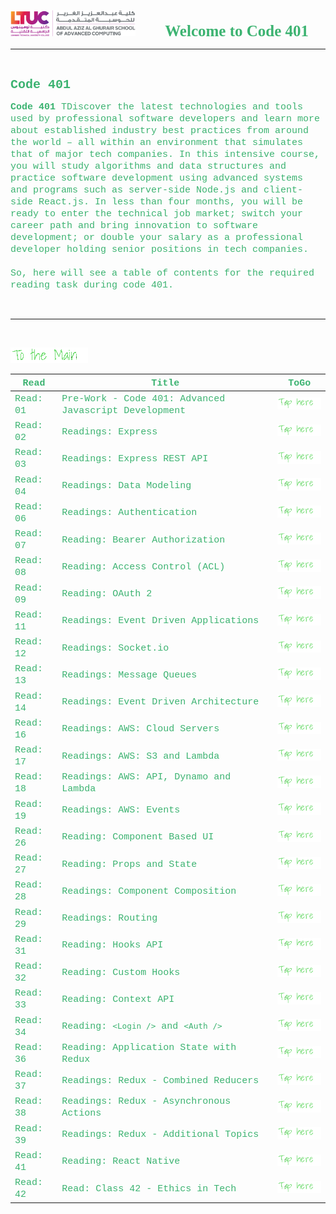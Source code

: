 <img src="../assets/logo.png"
 title="LTUC-Abdul Aziz Al Ghurair School of Advanced Computing" width="200" />  &nbsp;&nbsp;&nbsp;&nbsp;&nbsp;&nbsp;&nbsp;&nbsp;&nbsp;&nbsp; <span style="font-family:Papyrus; font-size:25px;color:rgb(60, 179, 113)">**Welcome to Code 401**</span>

---
<br>

<span style="font-family:Courier New; font-size:20px;color:rgb(60, 179, 113)"> **Code 401** </span>

<span style="font-family:Courier New; font-size:15px;color:rgb(60, 179, 113)">**Code 401**  TDiscover the latest technologies and tools used by professional software developers and learn more about established industry best practices from around the world – all within an environment that simulates that of major tech companies. In this intensive course, you will study algorithms and data structures and practice software development using advanced systems and programs such as server-side Node.js and client-side React.js. In less than four months, you will be ready to enter the technical job market; switch your career path and bring innovation to software development; or double your salary as a professional developer holding senior positions in tech companies.<br><br>
So, here will see a table of contents for the required reading task during code 401.</span>
<br>

<br>

---
<br>

[<img src="assets/main.gif">](README)
<br>

| <span style="font-family:Courier New; font-size:15px;color:rgb(60, 179, 113)"> **Read** </span> |  <span style="font-family:Courier New; font-size:15px;color:rgb(60, 179, 113)"> **Title** </span>  |   <span style="font-family:Courier New; font-size:15px;color:rgb(60, 179, 113)"> **ToGo** </span>  |
| ----------- | ----------- | ----------- |
| <span style="font-family:Courier New; font-size:15px;color:rgb(60, 179, 113)"> Read: 01 </span>      | <span style="font-family:Courier New; font-size:15px;color:rgb(60, 179, 113)">Pre-Work - Code 401: Advanced Javascript Development</span>       |[<img src="assets/taphere.gif">](class-01)|
| <span style="font-family:Courier New; font-size:15px;color:rgb(60, 179, 113)"> Read: 02 </span>      | <span style="font-family:Courier New; font-size:15px;color:rgb(60, 179, 113)">Readings: Express</span>       |[<img src="assets/taphere.gif">](class-02)|
| <span style="font-family:Courier New; font-size:15px;color:rgb(60, 179, 113)"> Read: 03 </span>      | <span style="font-family:Courier New; font-size:15px;color:rgb(60, 179, 113)">Readings: Express REST API</span>       |[<img src="assets/taphere.gif">](class-03)|
| <span style="font-family:Courier New; font-size:15px;color:rgb(60, 179, 113)"> Read: 04 </span>      | <span style="font-family:Courier New; font-size:15px;color:rgb(60, 179, 113)">Readings: Data Modeling</span>       |[<img src="assets/taphere.gif">](class-04)|
| <span style="font-family:Courier New; font-size:15px;color:rgb(60, 179, 113)"> Read: 06 </span>      | <span style="font-family:Courier New; font-size:15px;color:rgb(60, 179, 113)">Readings: Authentication</span>       |[<img src="assets/taphere.gif">](class-06)|
| <span style="font-family:Courier New; font-size:15px;color:rgb(60, 179, 113)"> Read: 07 </span>      | <span style="font-family:Courier New; font-size:15px;color:rgb(60, 179, 113)">Reading: Bearer Authorization</span>       |[<img src="assets/taphere.gif">](class-07)|
| <span style="font-family:Courier New; font-size:15px;color:rgb(60, 179, 113)"> Read: 08 </span>      | <span style="font-family:Courier New; font-size:15px;color:rgb(60, 179, 113)">Reading: Access Control (ACL)</span>       |[<img src="assets/taphere.gif">](class-08)|
| <span style="font-family:Courier New; font-size:15px;color:rgb(60, 179, 113)"> Read: 09 </span>      | <span style="font-family:Courier New; font-size:15px;color:rgb(60, 179, 113)">Reading: OAuth 2</span>       |[<img src="assets/taphere.gif">](class-09)|
| <span style="font-family:Courier New; font-size:15px;color:rgb(60, 179, 113)"> Read: 11 </span>      | <span style="font-family:Courier New; font-size:15px;color:rgb(60, 179, 113)">Readings: Event Driven Applications</span>       |[<img src="assets/taphere.gif">](class-11)|
| <span style="font-family:Courier New; font-size:15px;color:rgb(60, 179, 113)"> Read: 12 </span>      | <span style="font-family:Courier New; font-size:15px;color:rgb(60, 179, 113)">Readings: Socket.io</span>       |[<img src="assets/taphere.gif">](class-12)|
| <span style="font-family:Courier New; font-size:15px;color:rgb(60, 179, 113)"> Read: 13 </span>      | <span style="font-family:Courier New; font-size:15px;color:rgb(60, 179, 113)">Readings: Message Queues</span>       |[<img src="assets/taphere.gif">](class-13)|
| <span style="font-family:Courier New; font-size:15px;color:rgb(60, 179, 113)"> Read: 14 </span>      | <span style="font-family:Courier New; font-size:15px;color:rgb(60, 179, 113)">Readings: Event Driven Architecture</span>       |[<img src="assets/taphere.gif">](class-14)|
| <span style="font-family:Courier New; font-size:15px;color:rgb(60, 179, 113)"> Read: 16 </span>      | <span style="font-family:Courier New; font-size:15px;color:rgb(60, 179, 113)">Readings: AWS: Cloud Servers</span>       |[<img src="assets/taphere.gif">](class-16)|
| <span style="font-family:Courier New; font-size:15px;color:rgb(60, 179, 113)"> Read: 17 </span>      | <span style="font-family:Courier New; font-size:15px;color:rgb(60, 179, 113)">Readings: AWS: S3 and Lambda</span>       |[<img src="assets/taphere.gif">](class-17)|
| <span style="font-family:Courier New; font-size:15px;color:rgb(60, 179, 113)"> Read: 18 </span>      | <span style="font-family:Courier New; font-size:15px;color:rgb(60, 179, 113)">Readings: AWS: API, Dynamo and Lambda</span>       |[<img src="assets/taphere.gif">](class-18)|
| <span style="font-family:Courier New; font-size:15px;color:rgb(60, 179, 113)"> Read: 19 </span>      | <span style="font-family:Courier New; font-size:15px;color:rgb(60, 179, 113)">Readings: AWS: Events</span>       |[<img src="assets/taphere.gif">](class-19)|
| <span style="font-family:Courier New; font-size:15px;color:rgb(60, 179, 113)"> Read: 26 </span>      | <span style="font-family:Courier New; font-size:15px;color:rgb(60, 179, 113)">Reading: Component Based UI</span>       |[<img src="assets/taphere.gif">](class-26)|
| <span style="font-family:Courier New; font-size:15px;color:rgb(60, 179, 113)"> Read: 27 </span>      | <span style="font-family:Courier New; font-size:15px;color:rgb(60, 179, 113)">Reading: Props and State</span>       |[<img src="assets/taphere.gif">](class-27)|
| <span style="font-family:Courier New; font-size:15px;color:rgb(60, 179, 113)"> Read: 28 </span>      | <span style="font-family:Courier New; font-size:15px;color:rgb(60, 179, 113)">Readings: Component Composition</span>       |[<img src="assets/taphere.gif">](class-28)|
| <span style="font-family:Courier New; font-size:15px;color:rgb(60, 179, 113)"> Read: 29 </span>      | <span style="font-family:Courier New; font-size:15px;color:rgb(60, 179, 113)">Readings: Routing</span>       |[<img src="assets/taphere.gif">](class-29)|
| <span style="font-family:Courier New; font-size:15px;color:rgb(60, 179, 113)"> Read: 31 </span>      | <span style="font-family:Courier New; font-size:15px;color:rgb(60, 179, 113)">Reading: Hooks API</span>       |[<img src="assets/taphere.gif">](class-31)|
| <span style="font-family:Courier New; font-size:15px;color:rgb(60, 179, 113)"> Read: 32 </span>      | <span style="font-family:Courier New; font-size:15px;color:rgb(60, 179, 113)">Reading: Custom Hooks</span>       |[<img src="assets/taphere.gif">](class-32)|
| <span style="font-family:Courier New; font-size:15px;color:rgb(60, 179, 113)"> Read: 33 </span>      | <span style="font-family:Courier New; font-size:15px;color:rgb(60, 179, 113)">Reading: Context API</span>       |[<img src="assets/taphere.gif">](class-33)|
| <span style="font-family:Courier New; font-size:15px;color:rgb(60, 179, 113)"> Read: 34 </span>      | <span style="font-family:Courier New; font-size:15px;color:rgb(60, 179, 113)">Reading: `<Login />` and `<Auth />`</span>       |[<img src="assets/taphere.gif">](class-34)|
| <span style="font-family:Courier New; font-size:15px;color:rgb(60, 179, 113)"> Read: 36 </span>      | <span style="font-family:Courier New; font-size:15px;color:rgb(60, 179, 113)">Reading: Application State with Redux</span>       |[<img src="assets/taphere.gif">](class-36)|
| <span style="font-family:Courier New; font-size:15px;color:rgb(60, 179, 113)"> Read: 37 </span>      | <span style="font-family:Courier New; font-size:15px;color:rgb(60, 179, 113)">Readings: Redux - Combined Reducers</span>       |[<img src="assets/taphere.gif">](class-37)|
| <span style="font-family:Courier New; font-size:15px;color:rgb(60, 179, 113)"> Read: 38 </span>      | <span style="font-family:Courier New; font-size:15px;color:rgb(60, 179, 113)">Readings: Redux - Asynchronous Actions</span>       |[<img src="assets/taphere.gif">](class-38)|
| <span style="font-family:Courier New; font-size:15px;color:rgb(60, 179, 113)"> Read: 39 </span>      | <span style="font-family:Courier New; font-size:15px;color:rgb(60, 179, 113)">Readings: Redux - Additional Topics</span>       |[<img src="assets/taphere.gif">](class-39)|
| <span style="font-family:Courier New; font-size:15px;color:rgb(60, 179, 113)"> Read: 41 </span>      | <span style="font-family:Courier New; font-size:15px;color:rgb(60, 179, 113)"> Reading: React Native </span>       |[<img src="assets/taphere.gif">](class-41)|
| <span style="font-family:Courier New; font-size:15px;color:rgb(60, 179, 113)"> Read: 42 </span>      | <span style="font-family:Courier New; font-size:15px;color:rgb(60, 179, 113)"> Read: Class 42 - Ethics in Tech </span>       |[<img src="assets/taphere.gif">](class-42)|